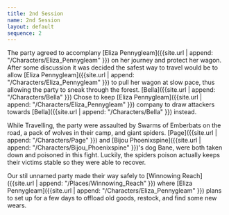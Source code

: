 ```yaml
---
title: 2nd Session
name: 2nd Session
layout: default
sequence: 2
---
```

The party agreed to accomplany [Eliza Pennygleam]({{site.url | append: "/Characters/Eliza_Pennygleam" }}) on her journey and protect her wagon. After some discussion it was decided the safest way to travel would be to allow [Eliza Pennygleam]({{site.url | append: "/Characters/Eliza_Pennygleam" }}) to pull her wagon at slow pace, thus allowing the party to sneak through the forest. [Bella]({{site.url | append: "/Characters/Bella" }}) Chose to keep [Eliza Pennygleam]({{site.url | append: "/Characters/Eliza_Pennygleam" }}) company to draw attackers towards [Bella]({{site.url | append: "/Characters/Bella" }}) instead.  

While Travelling, the party were assaulted by Swarms of Emberbats on the road, a pack of wolves in their camp, and giant spiders.  [Page]({{site.url | append: "/Characters/Page" }}) and [Bijou Phoenixspine]({{site.url | append: "/Characters/Bijou_Phoenixspine" }})'s dog Bane, were both taken down and poisoned in this fight. Luckily, the spiders poison actually keeps their victims stable so they were able to recover.  

Our stil unnamed party made their way safely to [Winnowing Reach]({{site.url | append: "/Places/Winnowing_Reach" }}) where [Eliza Pennygleam]({{site.url | append: "/Characters/Eliza_Pennygleam" }}) plans to set up for a few days to offload old goods, restock, and find some new wears. 
